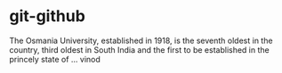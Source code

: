 # git-github
The Osmania University, established in 1918, is the seventh oldest in the country, third oldest in South India and the first to be established in the princely state of ...
vinod